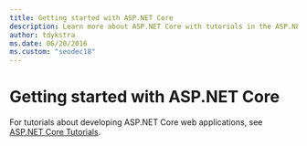 ```yaml
---
title: Getting started with ASP.NET Core
description: Learn more about ASP.NET Core with tutorials in the ASP.NET Core documentation.
author: tdykstra
ms.date: 06/20/2016
ms.custom: "seodec18"
---
```

# Getting started with ASP.NET Core

For tutorials about developing ASP.NET Core web applications, see [ASP.NET Core Tutorials](/aspnet/core/tutorials).
